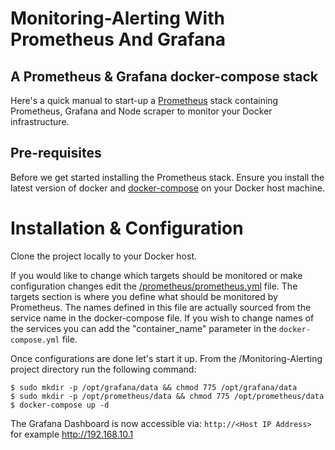 # Monitoring-Alerting With Prometheus And Grafana
## A Prometheus & Grafana docker-compose stack
Here's a quick manual to start-up a [Prometheus](http://prometheus.io/) stack containing Prometheus, Grafana and Node scraper to monitor your Docker infrastructure. 

## Pre-requisites
Before we get started installing the Prometheus stack. Ensure you install the latest version of docker and [docker-compose](https://docs.docker.com/compose/install/) on your Docker host machine.

# Installation & Configuration
Clone the project locally to your Docker host.

If you would like to change which targets should be monitored or make configuration changes edit the [/prometheus/prometheus.yml](prometheus/prometheus.yml) file. The targets section is where you define what should be monitored by Prometheus. The names defined in this file are actually sourced from the service name in the docker-compose file. If you wish to change names of the services you can add the "container_name" parameter in the `docker-compose.yml` file.

Once configurations are done let's start it up. From the /Monitoring-Alerting project directory run the following command:

    $ sudo mkdir -p /opt/grafana/data && chmod 775 /opt/grafana/data
    $ sudo mkdir -p /opt/prometheus/data && chmod 775 /opt/prometheus/data
    $ docker-compose up -d

The Grafana Dashboard is now accessible via: `http://<Host IP Address>` for example http://192.168.10.1
